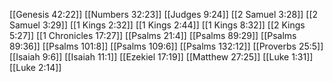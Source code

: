 [[Genesis 42:22]]
[[Numbers 32:23]]
[[Judges 9:24]]
[[2 Samuel 3:28]]
[[2 Samuel 3:29]]
[[1 Kings 2:32]]
[[1 Kings 2:44]]
[[1 Kings 8:32]]
[[2 Kings 5:27]]
[[1 Chronicles 17:27]]
[[Psalms 21:4]]
[[Psalms 89:29]]
[[Psalms 89:36]]
[[Psalms 101:8]]
[[Psalms 109:6]]
[[Psalms 132:12]]
[[Proverbs 25:5]]
[[Isaiah 9:6]]
[[Isaiah 11:1]]
[[Ezekiel 17:19]]
[[Matthew 27:25]]
[[Luke 1:31]]
[[Luke 2:14]]
